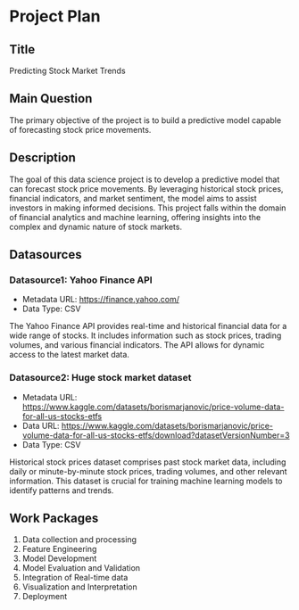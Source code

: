 # Project Plan

## Title
Predicting Stock Market Trends

## Main Question

The primary objective of the project is to build a predictive model capable of forecasting stock price movements.

## Description

The goal of this data science project is to develop a predictive model that can forecast stock price movements. By leveraging historical stock prices, financial indicators, and market sentiment, the model aims to assist investors in making informed decisions. This project falls within the domain of financial analytics and machine learning, offering insights into the complex and dynamic nature of stock markets.

## Datasources

### Datasource1: Yahoo Finance API
* Metadata URL: https://finance.yahoo.com/
* Data Type: CSV
 
The Yahoo Finance API provides real-time and historical financial data for a wide range of stocks. It includes information such as stock prices, trading volumes, and various financial indicators. The API allows for dynamic access to the latest market data.

### Datasource2: Huge stock market dataset
* Metadata URL: https://www.kaggle.com/datasets/borismarjanovic/price-volume-data-for-all-us-stocks-etfs
* Data URL: https://www.kaggle.com/datasets/borismarjanovic/price-volume-data-for-all-us-stocks-etfs/download?datasetVersionNumber=3
* Data Type: CSV
  
Historical stock prices dataset comprises past stock market data, including daily or minute-by-minute stock prices, trading volumes, and other relevant information. This dataset is crucial for training machine learning models to identify patterns and trends.

## Work Packages

1. Data collection and processing
2. Feature Engineering
3. Model Development
4. Model Evaluation and Validation
5. Integration of Real-time data
6. Visualization and Interpretation
7. Deployment 
